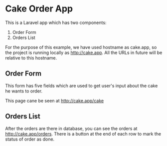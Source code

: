 # Cake Order App

This is a Laravel app which has two components:

1. Order Form
2. Orders List

For the purpose of this example, we have used hostname as cake.app, so the project is running locally as 
http://cake.app. All the URLs in future will be relative to this hostname.


## Order Form

This form has five fields which are used to get user's input about the cake he wants to order. 

This page cane be seen at http://cake.app/cake


## Orders List

After the orders are there in database, you can see the orders at http://cake.app/orders. There is a button at the 
end of each row to mark the status of order as done.
